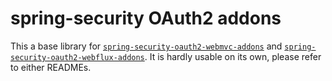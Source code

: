 # spring-security OAuth2 addons

This a base library for [`spring-security-oauth2-webmvc-addons`](https://github.com/ch4mpy/spring-addons/tree/master/spring-security-oauth2-webmvc-addons) and [`spring-security-oauth2-webflux-addons`](https://github.com/ch4mpy/spring-addons/tree/master/spring-security-oauth2-webflux-addons). It is hardly usable on its own, please refer to either READMEs.
